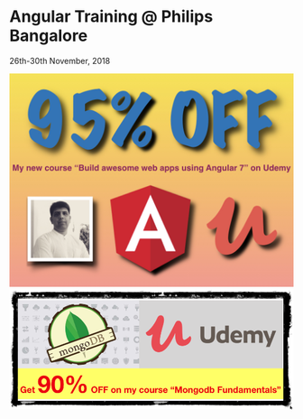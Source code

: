 # Angular Training @ Philips Bangalore

26th-30th November, 2018 


<div>
<a href="http://bit.ly/2D9pxjW" target="_blank">
<img src="./banner1.jpeg">
</a>
</div>

<div>
<a href="https://www.udemy.com/mongodb-fundamentals/?couponCode=FIRST500" target="_blank">
<img src="https://github.com/kayartaya-vinod/2019_01_HIBERNATE_SPRING_HPE/raw/master/assets/images/promo-1.png">
</a>

</div>